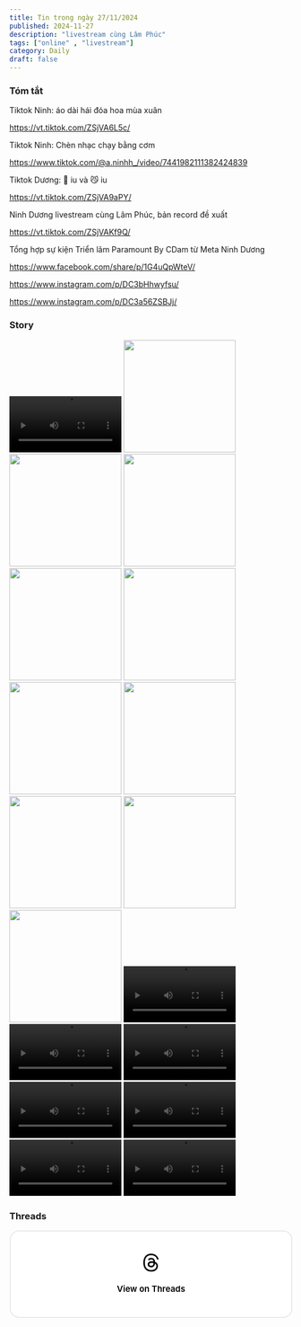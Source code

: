 ```yaml
---
title: Tin trong ngày 27/11/2024
published: 2024-11-27
description: "livestream cùng Lâm Phúc"
tags: ["online" , "livestream"]
category: Daily
draft: false
---
```


### Tóm tắt 


Tiktok Ninh: áo dài hái đóa hoa mùa xuân 

https://vt.tiktok.com/ZSjVA6L5c/

Tiktok Ninh: Chèn nhạc chạy bằng cơm

https://www.tiktok.com/@a.ninhh_/video/7441982111382424839

Tiktok Dương: 🐶 iu và 😼 iu 

https://vt.tiktok.com/ZSjVA9aPY/

Ninh Dương livestream cùng Lâm Phúc, bản record đề xuất 


https://vt.tiktok.com/ZSjVAKf9Q/

Tổng hợp sự kiện Triển lãm Paramount By CDam từ Meta Ninh Dương 

https://www.facebook.com/share/p/1G4uQpWteV/

https://www.instagram.com/p/DC3bHhwyfsu/

https://www.instagram.com/p/DC3a56ZSBJj/


### Story 

<video width="200" controls>
  <source type="video/mp4" src="https://github.com/user-attachments/assets/1bb2b62c-e5f5-4f8f-9d2d-38f6063550e8" >
</video>

<img width="200" src="https://github.com/user-attachments/assets/a217aebe-0e8c-4a45-898e-afc1563fcce7" />

<img width="200" src="https://github.com/user-attachments/assets/aabb9b4d-2c9a-4143-8a6a-08aee7cc83ae" />

<img width="200" src="https://github.com/user-attachments/assets/e57cd88d-25df-406e-8688-37e5f1776177" />

<img width="200" src="https://github.com/user-attachments/assets/edf5b6e0-0da7-42b7-9f3f-84d9bec7aed4" />

<img width="200" src="https://github.com/user-attachments/assets/f3b26f92-bb31-419b-9a2e-7569a2438268" />

<img width="200" src="https://github.com/user-attachments/assets/e8237186-56af-421c-944f-f0258540136b" />

<img width="200" src="https://github.com/user-attachments/assets/31862f1d-6f4c-45f9-ad4b-023b6776baeb" />

<img width="200" src="https://github.com/user-attachments/assets/56d4d761-6b33-4b88-841b-60921f5434f9" />

<img width="200" src="https://github.com/user-attachments/assets/c28c4246-07fb-4fe5-93b0-4c774f95c5eb" />

<img width="200" src="https://github.com/user-attachments/assets/d9fffb65-3e15-464c-b607-699641a3e15b" />

<video width="200" controls>
  <source type="video/mp4" src="https://github.com/user-attachments/assets/9cfe0a94-c57e-4234-b498-82dc8dfa0675" >
</video>

<video width="200" controls>
  <source type="video/mp4" src="https://github.com/user-attachments/assets/644d5c32-70de-4cf2-9f6f-8890e021b80b" >
</video>

<video width="200" controls>
  <source type="video/mp4" src="https://github.com/user-attachments/assets/bd4e11d0-e27b-469e-9e36-7c97de0e50a6" >
</video>

<video width="200" controls>
  <source type="video/mp4" src="https://github.com/user-attachments/assets/bc51ba09-5546-4efa-a924-f0e6107dcf73" >
</video>

<video width="200" controls>
  <source type="video/mp4" src="https://github.com/user-attachments/assets/93f5829d-e0d9-4d4c-a034-bb2225e766d9" >
</video>

<video width="200" controls>
  <source type="video/mp4" src="https://github.com/user-attachments/assets/206a6d7e-f456-4dc9-9861-fa20bf37e271" >
</video>

<video width="200" controls>
  <source type="video/mp4" src="https://github.com/user-attachments/assets/ea9515e0-8691-4e86-abaf-d32a2da00033" >
</video>


### Threads 

<blockquote class="text-post-media" data-text-post-permalink="https://www.threads.net/@ninhduong_summary/post/DC4Uj-eT_l3" data-text-post-version="0" id="ig-tp-DC4Uj-eT_l3" style=" background:#FFF; border-width: 1px; border-style: solid; border-color: #00000026; border-radius: 16px; max-width:540px; margin: 1px; min-width:270px; padding:0; width:99.375%; width:-webkit-calc(100% - 2px); width:calc(100% - 2px);"> <a href="https://www.threads.net/@ninhduong_summary/post/DC4Uj-eT_l3" style=" background:#FFFFFF; line-height:0; padding:0 0; text-align:center; text-decoration:none; width:100%; font-family: -apple-system, BlinkMacSystemFont, sans-serif;" target="_blank"> <div style=" padding: 40px; display: flex; flex-direction: column; align-items: center;"><div style=" display:block; height:32px; width:32px; padding-bottom:20px;"> <svg aria-label="Threads" height="32px" role="img" viewBox="0 0 192 192" width="32px" xmlns="http://www.w3.org/2000/svg"> <path d="M141.537 88.9883C140.71 88.5919 139.87 88.2104 139.019 87.8451C137.537 60.5382 122.616 44.905 97.5619 44.745C97.4484 44.7443 97.3355 44.7443 97.222 44.7443C82.2364 44.7443 69.7731 51.1409 62.102 62.7807L75.881 72.2328C81.6116 63.5383 90.6052 61.6848 97.2286 61.6848C97.3051 61.6848 97.3819 61.6848 97.4576 61.6855C105.707 61.7381 111.932 64.1366 115.961 68.814C118.893 72.2193 120.854 76.925 121.825 82.8638C114.511 81.6207 106.601 81.2385 98.145 81.7233C74.3247 83.0954 59.0111 96.9879 60.0396 116.292C60.5615 126.084 65.4397 134.508 73.775 140.011C80.8224 144.663 89.899 146.938 99.3323 146.423C111.79 145.74 121.563 140.987 128.381 132.296C133.559 125.696 136.834 117.143 138.28 106.366C144.217 109.949 148.617 114.664 151.047 120.332C155.179 129.967 155.42 145.8 142.501 158.708C131.182 170.016 117.576 174.908 97.0135 175.059C74.2042 174.89 56.9538 167.575 45.7381 153.317C35.2355 139.966 29.8077 120.682 29.6052 96C29.8077 71.3178 35.2355 52.0336 45.7381 38.6827C56.9538 24.4249 74.2039 17.11 97.0132 16.9405C119.988 17.1113 137.539 24.4614 149.184 38.788C154.894 45.8136 159.199 54.6488 162.037 64.9503L178.184 60.6422C174.744 47.9622 169.331 37.0357 161.965 27.974C147.036 9.60668 125.202 0.195148 97.0695 0H96.9569C68.8816 0.19447 47.2921 9.6418 32.7883 28.0793C19.8819 44.4864 13.2244 67.3157 13.0007 95.9325L13 96L13.0007 96.0675C13.2244 124.684 19.8819 147.514 32.7883 163.921C47.2921 182.358 68.8816 191.806 96.9569 192H97.0695C122.03 191.827 139.624 185.292 154.118 170.811C173.081 151.866 172.51 128.119 166.26 113.541C161.776 103.087 153.227 94.5962 141.537 88.9883ZM98.4405 129.507C88.0005 130.095 77.1544 125.409 76.6196 115.372C76.2232 107.93 81.9158 99.626 99.0812 98.6368C101.047 98.5234 102.976 98.468 104.871 98.468C111.106 98.468 116.939 99.0737 122.242 100.233C120.264 124.935 108.662 128.946 98.4405 129.507Z" /></svg></div><div style=" font-size: 15px; line-height: 21px; color: #000000; font-weight: 600; "> View on Threads</div></div></a></blockquote>
<script async src="https://www.threads.net/embed.js"></script>